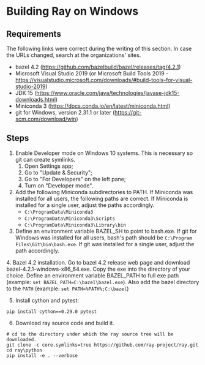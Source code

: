 # Building Ray on Windows

## Requirements

The following links were correct during the writing of this section. In
case the URLs changed, search at the organizations' sites.

-   bazel 4.2 (<https://github.com/bazelbuild/bazel/releases/tag/4.2.1>)
-   Microsoft Visual Studio 2019 (or Microsoft Build Tools 2019 -
    <https://visualstudio.microsoft.com/downloads/#build-tools-for-visual-studio-2019>)
-   JDK 15
    (<https://www.oracle.com/java/technologies/javase-jdk15-downloads.html>)
-   Miniconda 3 (<https://docs.conda.io/en/latest/miniconda.html>)
-   git for Windows, version 2.31.1 or later
    (<https://git-scm.com/download/win>)

## Steps

1.  Enable Developer mode on Windows 10 systems. This is necessary so
    git can create symlinks.
    1.  Open Settings app;
    2.  Go to "Update & Security";
    3.  Go to "For Developers" on the left pane;
    4.  Turn on "Developer mode".
2.  Add the following Miniconda subdirectories to PATH. If Miniconda was
    installed for all users, the following paths are correct. If
    Miniconda is installed for a single user, adjust the paths
    accordingly.
    -   `C:\ProgramData\Miniconda3`
    -   `C:\ProgramData\Miniconda3\Scripts`
    -   `C:\ProgramData\Miniconda3\Library\bin`
3.  Define an environment variable BAZEL_SH to point to bash.exe. If git
    for Windows was installed for all users, bash's path should be
    `C:\Program Files\Git\bin\bash.exe`. If git was installed for a
    single user, adjust the path accordingly.

4\. Bazel 4.2 installation. Go to bazel 4.2 release web page and
download bazel-4.2.1-windows-x86_64.exe. Copy the exe into the directory
of your choice. Define an environment variable BAZEL_PATH to full exe
path (example: `set BAZEL_PATH=C:\bazel\bazel.exe`). Also add the bazel
directory to the `PATH` (example: `set PATH=%PATH%;C:\bazel`)

5.  Install cython and pytest:

``` shell
pip install cython==0.29.0 pytest
```

6.  Download ray source code and build it.

``` shell
# cd to the directory under which the ray source tree will be downloaded.
git clone -c core.symlinks=true https://github.com/ray-project/ray.git
cd ray\python
pip install -e . --verbose
```